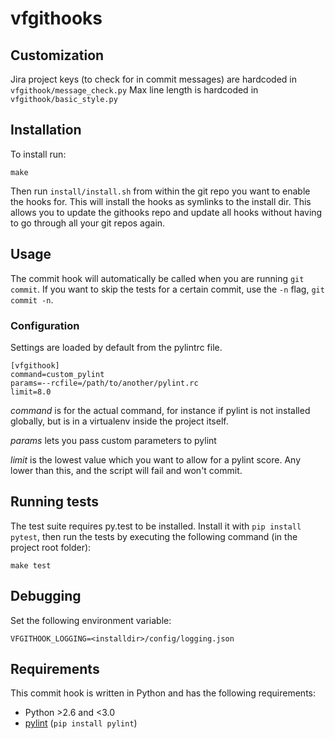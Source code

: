 vfgithooks
==========

Customization
-------------

Jira project keys (to check for in commit messages) are hardcoded in `vfgithook/message_check.py`
Max line length is hardcoded in `vfgithook/basic_style.py`

Installation
------------

To install run:

    make

Then run `install/install.sh` from within the git repo you want to enable the hooks for. This will install the hooks as symlinks to the install dir. This allows you to update the githooks repo and update all hooks without having to go through all your git repos again.

Usage
------

The commit hook will automatically be called when you are running `git commit`. If you want to skip the tests for a certain commit, use the `-n` flag, `git commit -n`.

### Configuration

Settings are loaded by default from the pylintrc file.

    [vfgithook]
    command=custom_pylint
    params=--rcfile=/path/to/another/pylint.rc
    limit=8.0

_command_ is for the actual command, for instance if pylint is not installed globally, but is in a virtualenv inside the project itself.

_params_ lets you pass custom parameters to pylint

_limit_ is the lowest value which you want to allow for a pylint score.  Any lower than this, and the script will fail and won't commit.

Running tests
-------------

The test suite requires py.test to be installed. Install it with `pip install pytest`, then run the tests by executing the following command (in the project root folder):

    make test

Debugging
---------

Set the following environment variable:

    VFGITHOOK_LOGGING=<installdir>/config/logging.json

Requirements
------------

This commit hook is written in Python and has the following requirements:

- Python >2.6 and <3.0
- [pylint](http://www.logilab.org/857) (`pip install pylint`)
